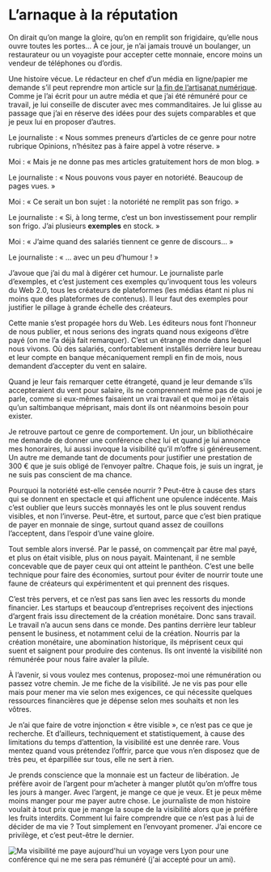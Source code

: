 # L’arnaque à la réputation

On dirait qu’on mange la gloire, qu’on en remplit son frigidaire, qu’elle nous ouvre toutes les portes… À ce jour, je n’ai jamais trouvé un boulanger, un restaurateur ou un voyagiste pour accepter cette monnaie, encore moins un vendeur de téléphones ou d’ordis.<span id="more-37832"></span>

Une histoire vécue. Le rédacteur en chef d’un média en ligne/papier me demande s’il peut reprendre mon article sur [la fin de l’artisanat numérique](https://tcrouzet.com/2014/09/16/la-fin-de-lartisanat-numerique/). Comme je l’ai écrit pour un autre média et que j’ai été rémunéré pour ce travail, je lui conseille de discuter avec mes commanditaires. Je lui glisse au passage que j’ai en réserve des idées pour des sujets comparables et que je peux lui en proposer d’autres.

Le journaliste : « Nous sommes preneurs d’articles de ce genre pour notre rubrique Opinions, n’hésitez pas à faire appel à votre réserve. »

Moi : « Mais je ne donne pas mes articles gratuitement hors de mon blog. »

Le journaliste : « Nous pouvons vous payer en notoriété. Beaucoup de pages vues. »

Moi : « Ce serait un bon sujet : la notoriété ne remplit pas son frigo. »

Le journaliste : « Si, à long terme, c’est un bon investissement pour remplir son frigo. J’ai plusieurs **exemples** en stock. »

Moi : « J’aime quand des salariés tiennent ce genre de discours… »

Le journaliste : « … avec un peu d’humour ! »

J’avoue que j’ai du mal à digérer cet humour. Le journaliste parle d’exemples, et c’est justement ces exemples qu’invoquent tous les voleurs du Web 2.0, tous les créateurs de plateformes (les médias étant ni plus ni moins que des plateformes de contenus). Il leur faut des exemples pour justifier le pillage à grande échelle des créateurs.

Cette manie s’est propagée hors du Web. Les éditeurs nous font l’honneur de nous publier, et nous serions des ingrats quand nous exigeons d’être payé (on me l’a déjà fait remarquer). C’est un étrange monde dans lequel nous vivons. Où des salariés, confortablement installés derrière leur bureau et leur compte en banque mécaniquement rempli en fin de mois, nous demandent d’accepter du vent en salaire.

Quand je leur fais remarquer cette étrangeté, quand je leur demande s’ils accepteraient du vent pour salaire, ils ne comprennent même pas de quoi je parle, comme si eux-mêmes faisaient un vrai travail et que moi je n’étais qu’un saltimbanque méprisant, mais dont ils ont néanmoins besoin pour exister.

Je retrouve partout ce genre de comportement. Un jour, un bibliothécaire me demande de donner une conférence chez lui et quand je lui annonce mes honoraires, lui aussi invoque la visibilité qu’il m’offre si généreusement. Un autre me demande tant de documents pour justifier une prestation de 300 € que je suis obligé de l’envoyer paître. Chaque fois, je suis un ingrat, je ne suis pas conscient de ma chance.

Pourquoi la notoriété est-elle censée nourrir ? Peut-être à cause des stars qui se donnent en spectacle et qui affichent une opulence indécente. Mais c’est oublier que leurs succès monnayés les ont le plus souvent rendus visibles, et non l’inverse. Peut-être, et surtout, parce que c’est bien pratique de payer en monnaie de singe, surtout quand assez de couillons l’acceptent, dans l’espoir d’une vaine gloire.

Tout semble alors inversé. Par le passé, on commençait par être mal payé, et plus on était visible, plus on nous payait. Maintenant, il ne semble concevable que de payer ceux qui ont atteint le panthéon. C’est une belle technique pour faire des économies, surtout pour éviter de nourrir toute une faune de créateurs qui expérimentent et qui prennent des risques.

C’est très pervers, et ce n’est pas sans lien avec les ressorts du monde financier. Les startups et beaucoup d’entreprises reçoivent des injections d’argent frais issu directement de la création monétaire. Donc sans travail. Le travail n’a aucun sens dans ce monde. Des pantins derrière leur tableur pensent le business, et notamment celui de la création. Nourris par la création monétaire, une abomination historique, ils méprisent ceux qui suent et saignent pour produire des contenus. Ils ont inventé la visibilité non rémunérée pour nous faire avaler la pilule.

À l’avenir, si vous voulez mes contenus, proposez-moi une rémunération ou passez votre chemin. Je me fiche de la visibilité. Je ne vis pas pour elle mais pour mener ma vie selon mes exigences, ce qui nécessite quelques ressources financières que je dépense selon mes souhaits et non les vôtres.

Je n’ai que faire de votre injonction « être visible », ce n’est pas ce que je recherche. Et d’ailleurs, techniquement et statistiquement, à cause des limitations du temps d’attention, la visibilité est une denrée rare. Vous mentez quand vous prétendez l’offrir, parce que vous n’en disposez que de très peu, et éparpillée sur tous, elle ne sert à rien.

Je prends conscience que la monnaie est un facteur de libération. Je préfère avoir de l’argent pour m’acheter à manger plutôt qu’on m’offre tous les jours à manger. Avec l’argent, je mange ce que je veux. Et je peux même moins manger pour me payer autre chose. Le journaliste de mon histoire voulait à tout prix que je mange la soupe de la visibilité alors que je préfère les fruits interdits. Comment lui faire comprendre que ce n’est pas à lui de décider de ma vie ? Tout simplement en l’envoyant promener. J’ai encore ce privilège, et c’est peut-être le dernier.

![Ma visibilité me paye aujourd'hui un voyage vers Lyon pour une conférence qui ne me sera pas rémunéré (j'ai accepté pour un ami).](https://tcrouzet.com/images_tc/2014/10/loco.jpg)